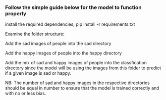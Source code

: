 ### Follow the simple guide below for the model to function properly
install the required dependencies; pip install -r requirements.txt

Examine the folder structure:

Add the sad images of people into the sad directory

Add the happy images of people into the happy directory

Add the mix of sad and happy images of people into the classfication directory since the model will be using the images
from this folder to predict if a given image is sad or happy.

NB: The number of sad and happy images in the respective directories should be equal in number to ensure that the model is trained correctly
and with no or less bias.

